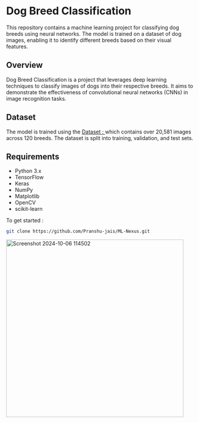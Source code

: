 # Dog Breed Classification

This repository contains a machine learning project for classifying dog breeds using neural networks. The model is trained on a dataset of dog images, enabling it to identify different breeds based on their visual features.


## Overview

Dog Breed Classification is a project that leverages deep learning techniques to classify images of dogs into their respective breeds. It aims to demonstrate the effectiveness of convolutional neural networks (CNNs) in image recognition tasks.

## Dataset

The model is trained using the [Dataset : ](https://www.kaggle.com/c/dog-breed-identification/data) which contains over 20,581 images across 120 breeds. The dataset is split into training, validation, and test sets.

## Requirements

- Python 3.x
- TensorFlow
- Keras
- NumPy
- Matplotlib
- OpenCV
- scikit-learn

To get started :

```bash
git clone https://github.com/Pranshu-jais/ML-Nexus.git
```





<img width="477" alt="Screenshot 2024-10-06 114502" src="https://github.com/user-attachments/assets/6bc04866-fecd-434b-9e8b-df6daf1ffc76">
